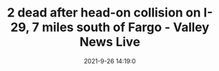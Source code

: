 ---
"title": "2 dead after head-on collision on I-29, 7 miles south of Fargo - Valley News Live"
"date": "2021-9-26 14:19:0"
"feed_name": "GOOGLENEWSCONSTRUCTION"
"feed_website": "https://news.google.com/search?q=construction%2Bincident&hl=en-US&gl=US&ceid=US:en"
"feed_rss": "https://news.google.com/rss/search?q=construction%2Bincident&hl=en-US&gl=US&ceid=US:en"
"link": "https://www.valleynewslive.com/2021/09/26/2-dead-after-head-on-collision-i-29-7-miles-south-fargo/"
"file": "_posts/2021-1-1-11310c198e092f036003c9504dfd8bffa33c6867.md"
"accident": "1"
"drilling": "0"
"dead": "2"
"injured": "0"
"where": "unknown site"
---